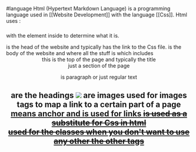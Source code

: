 #language
Html (Hypertext Markdown Language) is a programming language used in [[Website Development]] with the language [[Css]].
Html uses :
### <tags>
with the element inside to determine what it is.
<head> is the head of the website and typically has the link to the Css file.
<body> is the body of the website and where all the stuff is which includes
<header> this is the top of the page and typically the title
<section> just a section of the page
<p> is paragraph or just regular text
<h1 or h2 and so forth> are the headings
<img src="link to image"> are images 
<map> used for images tags to map a link to a certain part of a page 
<a href="link you are using"> means anchor and is used for links
<S/tyle> is used as a substitute for Css in html
<div> used for the classes when you don't want to use any other the other tags


